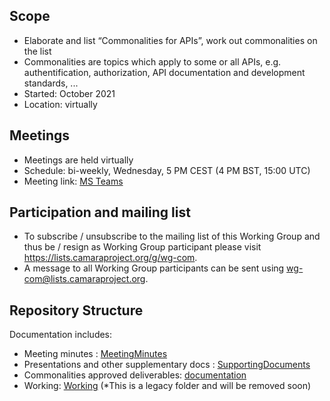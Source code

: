 ## Scope
* Elaborate and list “Commonalities for APIs”, work out commonalities on the list
* Commonalities are topics which apply to some or all APIs, e.g. authentification, authorization, API documentation and development standards, ...
* Started: October 2021  
* Location: virtually  


## Meetings
* Meetings are held virtually
* Schedule: bi-weekly, Wednesday, 5 PM CEST (4 PM BST, 15:00 UTC)
* Meeting link: [MS Teams](https://teams.microsoft.com/l/meetup-join/19%3ameeting_YTY5MTRmMmEtODEyMi00ZmRmLWI2YzMtMzFlMzI3YmVjMzZk%40thread.v2/0?context=%7b%22Tid%22%3a%22bde4dffc-4b60-4cf6-8b04-a5eeb25f5c4f%22%2c%22Oid%22%3a%22a5cb7460-f2b0-42ec-b511-c642f83aa9a3%22%7d)

## Participation and mailing list
* To subscribe / unsubscribe to the mailing list of this Working Group and thus be / resign as Working Group participant please visit <https://lists.camaraproject.org/g/wg-com>.
* A message to all Working Group participants can be sent using <wg-com@lists.camaraproject.org>.

## Repository Structure
Documentation includes:
* Meeting minutes : [MeetingMinutes](https://github.com/camaraproject/WorkingGroups/tree/main/Commonalities/documentation/MeetingMinutes)
* Presentations and other supplementary docs : [SupportingDocuments](https://github.com/camaraproject/WorkingGroups/tree/main/Commonalities/documentation/SupportingDocuments)
* Commonalities approved deliverables: [documentation](https://github.com/camaraproject/WorkingGroups/tree/main/Commonalities/documentation)
* Working: [Working](https://github.com/camaraproject/WorkingGroups/tree/main/Commonalities/documentation/Working) (*This is a legacy folder and will be removed soon)
